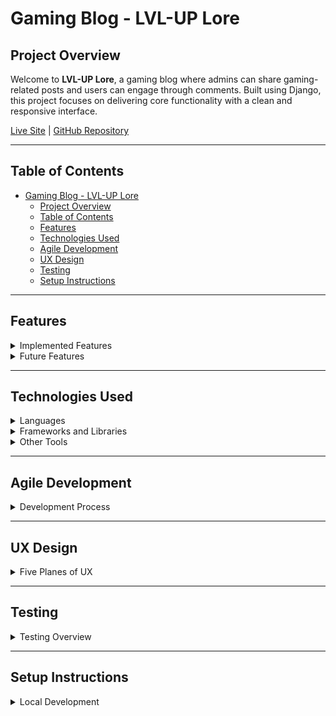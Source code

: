 # Gaming Blog - LVL-UP Lore

## Project Overview
Welcome to **LVL-UP Lore**, a gaming blog where admins can share gaming-related posts and users can engage through comments. Built using Django, this project focuses on delivering core functionality with a clean and responsive interface.

[Live Site](<insert-live-site-link>) | [GitHub Repository](<insert-repo-link>)

---

## Table of Contents
- [Gaming Blog - LVL-UP Lore](#gaming-blog---lvl-up-lore)
  - [Project Overview](#project-overview)
  - [Table of Contents](#table-of-contents)
  - [Features](#features)
  - [Technologies Used](#technologies-used)
  - [Agile Development](#agile-development)
  - [UX Design](#ux-design)
  - [Testing](#testing)
  - [Setup Instructions](#setup-instructions)

---

## Features

<details>
<summary>Implemented Features</summary>

1. **Admin-Created Posts**: Admins can create, edit, and delete gaming-related posts.
2. **User Comments**: Logged-in users can comment on posts.
3. **User Authentication**: Users can register, log in, and log out.
4. **User Profiles**: Users can edit their profile details.
5. **Post and Comment Moderation**: Admins can manage inappropriate content.

</details>

<details>
<summary>Future Features</summary>

- Search functionality for posts.
- Filtering posts by categories or tags.
- Like or upvote system for posts.
- Integration of external gaming APIs (e.g., latest game news).

</details>

---

## Technologies Used

<details>
<summary>Languages</summary>

- Python
- HTML
- CSS
- JavaScript

</details>

<details>
<summary>Frameworks and Libraries</summary>

- Django
- Bootstrap

</details>

<details>
<summary>Other Tools</summary>

- Cloudinary: For media hosting.
- GitHub Projects: For task management.
- Figma: For designing wireframes.

</details>

---

## Agile Development

<details>
<summary>Development Process</summary>

- Managed tasks using a [Kanban board](<insert-kanban-board-link>).
- Prioritized user stories, including:
  - "As a user, I want to comment on posts so that I can share my opinions."
  - "As an admin, I want to manage posts and comments to maintain quality content."

</details>

---

## UX Design

<details>
<summary>Five Planes of UX</summary>

1. **Strategy**: Provide a platform for admins to share gaming content and users to engage with posts.
2. **Scope**: Includes core blog functionality while excluding advanced features like analytics.
3. **Structure**: Logical flow: **Home > Post Details > Login/Comment**.
4. **Skeleton**: Wireframes for major pages (e.g., home, post details).
   - [Wireframes Link](<insert-link>)
5. **Surface**: Clean, responsive design with Bootstrap and gaming-themed colors.

</details>

---

## Testing

<details>
<summary>Testing Overview</summary>

- **Manual Testing**: Tested all features, including post creation, commenting, and user authentication.
- **Browser Testing**: Verified responsiveness across desktop, tablet, and mobile devices.
- **Bug Fixes**: Fixed layout issues in the comment section.

For detailed test cases, see [TEST.md](<insert-link>).

</details>

---

## Setup Instructions

<details>
<summary>Local Development</summary>

1. Clone the repository:  
   ```bash
   git clone <repo-url>
